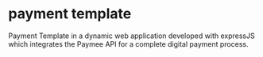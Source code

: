 # payment template
Payment Template in a dynamic web application developed with expressJS which integrates the Paymee API for a complete digital payment process.
